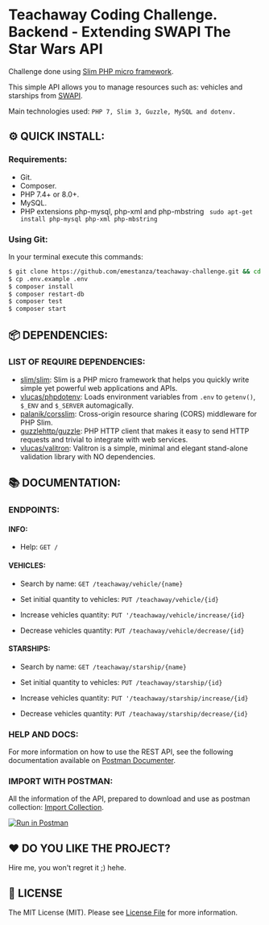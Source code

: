 # Teachaway Coding Challenge. Backend - Extending SWAPI The Star Wars API

Challenge done using [Slim PHP micro framework](https://www.slimframework.com).

This simple API allows you to manage resources such as: vehicles and starships from [SWAPI](https://swapi.dev/documentation).

Main technologies used: `PHP 7, Slim 3, Guzzle, MySQL and dotenv.`


## :gear: QUICK INSTALL:

### Requirements:

- Git.
- Composer.
- PHP 7.4+ or 8.0+.
- MySQL.
- PHP extensions php-mysql, php-xml and php-mbstring
` sudo apt-get install php-mysql php-xml php-mbstring`


### Using Git:

In your terminal execute this commands:

```bash
$ git clone https://github.com/emestanza/teachaway-challenge.git && cd teachaway-challenge
$ cp .env.example .env
$ composer install
$ composer restart-db
$ composer test
$ composer start
```


## :package: DEPENDENCIES:

### LIST OF REQUIRE DEPENDENCIES:

- [slim/slim](https://github.com/slimphp/Slim): Slim is a PHP micro framework that helps you quickly write simple yet powerful web applications and APIs.
- [vlucas/phpdotenv](https://github.com/vlucas/phpdotenv): Loads environment variables from `.env` to `getenv()`, `$_ENV` and `$_SERVER` automagically.
- [palanik/corsslim](https://github.com/palanik/CorsSlim): Cross-origin resource sharing (CORS) middleware for PHP Slim.
- [guzzlehttp/guzzle](https://github.com/guzzle/guzzle): PHP HTTP client that makes it easy to send HTTP requests and trivial to integrate with web services.
- [vlucas/valitron](https://github.com/vlucas/valitron): Valitron is a simple, minimal and elegant stand-alone validation library with NO dependencies.


## :books: DOCUMENTATION:

### ENDPOINTS:

#### INFO:

- Help: `GET /`


#### VEHICLES:

- Search by name: `GET /teachaway/vehicle/{name}`

- Set initial quantity to vehicles: `PUT /teachaway/vehicle/{id}`

- Increase vehicles quantity: `PUT '/teachaway/vehicle/increase/{id}`

- Decrease vehicles quantity: `PUT /teachaway/vehicle/decrease/{id}`


#### STARSHIPS:

- Search by name: `GET /teachaway/starship/{name}`

- Set initial quantity to vehicles: `PUT /teachaway/starship/{id}`

- Increase vehicles quantity: `PUT '/teachaway/starship/increase/{id}`

- Decrease vehicles quantity: `PUT /teachaway/starship/decrease/{id}`


### HELP AND DOCS:

For more information on how to use the REST API, see the following documentation available on [Postman Documenter](https://www.postman.com/lively-rocket-2135/workspace/teachaway/documentation/671512-5e6ae052-0be0-4ae6-bd3d-c3587a09d122).


### IMPORT WITH POSTMAN:

All the information of the API, prepared to download and use as postman collection: [Import Collection](https://www.postman.com/lively-rocket-2135/workspace/teachaway/documentation/671512-5e6ae052-0be0-4ae6-bd3d-c3587a09d122).

[![Run in Postman](https://run.pstmn.io/button.svg)](https://god.gw.postman.com/run-collection/671512-5e6ae052-0be0-4ae6-bd3d-c3587a09d122?action=collection%2Ffork&collection-url=entityId%3D671512-5e6ae052-0be0-4ae6-bd3d-c3587a09d122%26entityType%3Dcollection%26workspaceId%3D12aca00c-65af-4711-97e9-13137d5b2e99#?env%5BTeachaway%20Dev%5D=W3sia2V5IjoiYmFzZV91cmwiLCJ2YWx1ZSI6Imh0dHA6Ly9sb2NhbGhvc3Q6ODA4MCIsImVuYWJsZWQiOnRydWV9XQ==)

## :heart: DO YOU LIKE THE PROJECT?

Hire me, you won't regret it ;) hehe.


## :page_facing_up: LICENSE

The MIT License (MIT). Please see [License File](LICENSE.md) for more information.


[ico-license]: https://img.shields.io/badge/license-MIT-brightgreen.svg?style=flat
